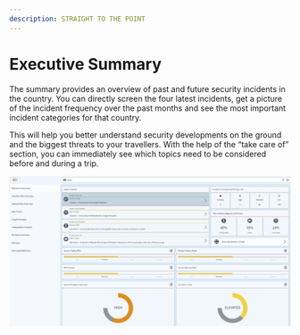 ```yaml
---
description: STRAIGHT TO THE POINT
---
```


# Executive Summary

The summary provides an overview of past and future security incidents in the country. You can directly screen the four latest incidents, get a picture of the incident frequency over the past months and see the most important incident categories for that country.

This will help you better understand security developments on the ground and the biggest threats to your travellers. With the help of the “take care of” section, you can immediately see which topics need to be considered before and during a trip.

![](../.gitbook/assets/p43-img01_axa.jpg)

